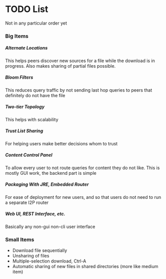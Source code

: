 # TODO List

Not in any particular order yet

### Big Items

##### Alternate Locations

This helps peers discover new sources for a file while the download is in progress.  Also makes sharing of partial files possible.

##### Bloom Filters

This reduces query traffic by not sending last hop queries to peers that definitely do not have the file

##### Two-tier Topology

This helps with scalability

##### Trust List Sharing

For helping users make better decisions whom to trust

##### Content Control Panel

To allow every user to not route queries for content they do not like.  This is mostly GUI work, the backend part is simple

##### Packaging With JRE, Embedded Router

For ease of deployment for new users, and so that users do not need to run a separate I2P router

##### Web UI, REST Interface, etc.

Basically any non-gui non-cli user interface

### Small Items

* Download file sequentially
* Unsharing of files
* Multiple-selection download, Ctrl-A
* Automatic sharing of new files in shared directories (more like medium item)
